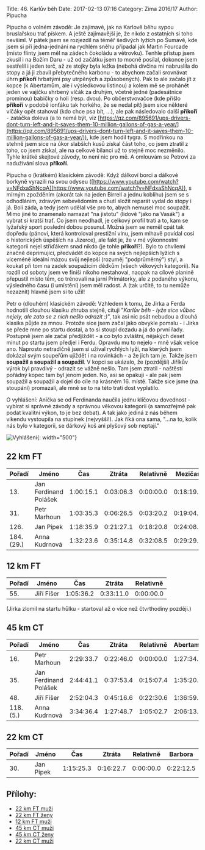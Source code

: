 Title: 46. Karlův běh
Date: 2017-02-13 07:16
Category: Zima 2016/17
Author: Pipucha

Pipucha o volném závodě: Je zajímavé, jak na Karlově běhu sypou bruslařskou trať pískem. A ještě zajímavější je, že nikdo z ostatních si toho nevšiml. V pátek jsem se rozjezdil na téměř šedivých lyžích po Šumavě, kde jsem si při jedna-jednání na rychlém sněhu připadal jak Martin Fourcade (místo flinty jsem měl na zádech čokoládu a větrovku). Tenhle přístup jsem zkusil i na Božím Daru - už od začátku jsem to mocně posílal, dokonce jsem sestřelil i jeden terč, až ze stojky byla ležka (nebohá dívčina mi nabruslila do stopy a já ji zbavil přebytečného karbonu - to abychom začali srovnávat úhrn **příkoří** hrbatými psy utrpěných a způsobených). Pak to ale začalo jít z kopce (k Abertamům, ale i výsledkovou listinou) a kolem mě se prohánět jeden ve vajíčku shrbený vlčák za druhým, včetně jedné (padesátnice prominou) babičky o holi (resp. dvou). Po občerstvovačce (kde přišlo **příkoří** v podobě ionťáku tak horkého, že se nedal pít) jsem sice některé vlčáky opět stahoval (kdo chce psa bít, ...), ale pak následovalo další **příkoří** - zatáčka doleva (a to nemá být, viz [https://qz.com/895691/ups-drivers-dont-turn-left-and-it-saves-them-10-million-gallons-of-gas-a-year/](https://qz.com/895691/ups-drivers-dont-turn-left-and-it-saves-them-10-million-gallons-of-gas-a-year/)), kde jsem hodil tygra. S modřinkou na stehně jsem sice na úkor slabších kusů získal část toho, co jsem ztratil z toho, co jsem získal, ale na celkové bilanci už to stejně moc nezměnilo. Tyhle krátké skejtové závody, to není nic pro mě. A omlouvám se Petrovi za nadužívání slova **příkoří**.

Pipucha o (krátkém) klasickém závodě: Když dálkoví borci a dálkové borkyně vyrazili na svou odyseu ([https://www.youtube.com/watch?v=NFdxaShNcqA](https://www.youtube.com/watch?v=NFdxaShNcqA)), s mírným zpožděním (akorát tak na jeden Birrell a jednu koblihu) jsem se s odhodláním, zdravým sebevědomím a chutí složit reparát vydal do stopy i já. Bolí záda, a tedy jsem udělal vše pro to, abych nemusel moc soupažit. Mimo jiné to znamenalo namazat "na jistotu" (lidově "jako na Vasák") a vybrat si kratší trať. Co jsem neodhadl, je celkový profil trati a to, kam se lyžařský sport poslední dobou posunul. Možná jsem se neměl cpát tak dopředu (pánovi, která kontroloval prestižní vlnu, jsem mlhavě povídal cosi o historických úspěších na Jizerce), ale fakt je, že v mé výkonnostní kategorii nejel stříďákem snad nikdo (je tohle **příkoří**?). Bylo to chvílemi značně deprimující, předvádět do kopce na svých nejlepších lyžích s víceméně ideální mázou svůj nejlepší (rozuměj "podprůměrný") styl, a koukat při tom na zadek soupažícím dědkům (všech věkových kategorií). Na rozdíl od soboty jsem ve finiši nikoho nestahoval, naopak na cílové planině přepustil místo těm, co trénovali na jarní Primátorky, ale z podaného výkonu, výsledného času (i umístění) jsem měl radost. A (tak určitě, to tu nemůže nezaznít) hlavně jsem si to užil!

Petr o (dlouhém) klasickém závodě: Vzhledem k tomu, že Jirka a Ferda hodnotili dlouhou klasiku zhruba stejně, cituji "*Karlův běh - lyže sice vůbec nejely, ale zato se z nich nešlo odrazit :)*", tak asi nic psát nebudou a dlouhá klasika půjde za mnou. Protože sice jsem začal jako obvykle pomalu - i Jirka se přede mne po startu dostal, a to si stoupl dozadu a já do první řady. Postupně jsem ale začal předjíždět - a co bylo zvláštní, nějakých deset minut po startu jsem předjel i Ferdu. Opravdu mu to nejelo - mně však velice ano. Naprosto netradičně jsem si užíval rychlých lyží, na kterých jsem dokázal svým soupeřům ujíždět i na rovinkách - a že jich tam je. Takže jsem **soupažil a soupažil a soupažil**. V kopci se ukázalo, že (pozdější) Jiříkův výrok byl pravdivý - odrazit se vážně nešlo. Tam jsem ztratil - naštěstí pořádný kopec tam byl jenom jeden. No, asi se opakuji - ale pak jsem soupažil a soupažil a dojel do cíle na krásném 16. místě. Takže sice jsme (na stoupání) promazali, ale mně se to na této trati dost vyplatilo.

O vyhlášení: Anička se od Ferdinanda naučila jednu klíčovou dovednost - vybírat si správné závody a správnou věkovou kategorii (a samozřejmě pak podat kvalitní výkon, to je bez debat). A tak jako jediná z nás během víkendu vystoupila na stupínek (nejvyšší!). Jak říká ona sama, "...na to, kolik nás bylo v kategorii, se dárkový koš ani plyšový sob neptají."

![Vyhlášení]({static}/static/zima-2016-17/karluv-beh-bedna.jpg){: width="500"}

22 km FT
--------

| Pořadí     | Jméno                 | Čas       | Ztráta    | Relativně | Mezičas   |
|------------|-----------------------|-----------|-----------|-----------|-----------|
| 13.        | Jan Ferdinand Polášek | 1:00:15.1 | 0:03:06.3 | 0:00:00.0 | 0:18:19.6 |
| 31.        | Petr Marhoun          | 1:03:35.3 | 0:06:26.5 | 0:03:20.2 | 0:19:04.6 |
| 126.       | Jan Pipek             | 1:18:35.9 | 0:21:27.1 | 0:18:20.8 | 0:24:08.7 |
| 184. (29.) | Anna Kudrnová         | 1:32:23.6 | 0:35:14.8 | 0:32:08.5 | 0:29:29.1 |

12 km FT
--------

| Pořadí | Jméno      | Čas       | Ztráta    | Relativně |
|--------|------------|-----------|-----------|-----------|
| 55.    | Jiří Fišer | 1:05:36.2 | 0:33:11.0 | 0:00:00.0 |

(Jirka zlomil na startu hůlku - startoval až o více než čtvrthodiny později.)

45 km CT
--------

| Pořadí    | Jméno                 | Čas       | Ztráta    | Relativně | Abertamy  |
|-----------|-----------------------|-----------|-----------|-----------|-----------|
| 16.       | Petr Marhoun          | 2:29:33.7 | 0:22:46.0 | 0:00:00.0 | 1:27:34.6 |
| 35.       | Jan Ferdinand Polášek | 2:44:41.1 | 0:37:53.4 | 0:15:07.4 | 1:35:20.9 |
| 48.       | Jiří Fišer            | 2:52:04.3 | 0:45:16.6 | 0:22:30.6 | 1:36:59.9 |
| 118. (5.) | Anna Kudrnová         | 3:34:36.4 | 1:27:48.7 | 1:05:02.7 | 2:06:13.0 |

22 km CT
--------

| Pořadí | Jméno     | Čas       | Ztráta    | Relativně | Barbora   |
|--------|-----------|-----------|-----------|-----------|-----------|
| 30.    | Jan Pipek | 1:15:25.3 | 0:16:22.7 | 0:00:00.0 | 0:22:12.5 |

Přílohy:
--------

- [22 km FT muži]({static}/static/zima-2016-17/20170211-abs-muzi-22km.pdf)
- [22 km FT ženy]({static}/static/zima-2016-17/20170211-abs-zeny-22km.pdf)
- [12 km FT muži]({static}/static/zima-2016-17/20170211-abs-muzi-12km.pdf)
- [45 km CT muži]({static}/static/zima-2016-17/20170212-45-abs-muzi.pdf)
- [45 km CT ženy]({static}/static/zima-2016-17/20170212-45-abs-zeny.pdf)
- [22 km CT muži]({static}/static/zima-2016-17/20170212-22-abs-muzi.pdf)
